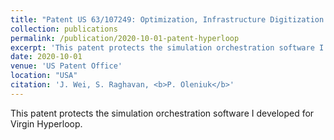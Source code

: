 ```yaml
---
title: "Patent US 63/107249: Optimization, Infrastructure Digitization and Simulation System and Method"
collection: publications
permalink: /publication/2020-10-01-patent-hyperloop
excerpt: 'This patent protects the simulation orchestration software I developed for Virgin Hyperloop.'
date: 2020-10-01
venue: 'US Patent Office'
location: "USA"
citation: 'J. Wei, S. Raghavan, <b>P. Oleniuk</b>'
---
```

This patent protects the simulation orchestration software I developed for Virgin Hyperloop.